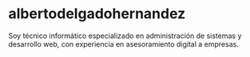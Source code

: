 # albertodelgadohernandez
Soy técnico informático especializado en administración de sistemas y desarrollo web, con experiencia en asesoramiento digital a empresas.
